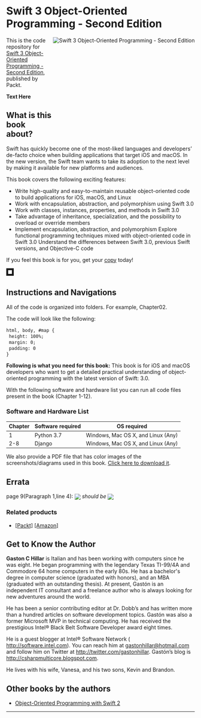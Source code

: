 # Swift 3 Object-Oriented Programming - Second Edition

<a href="https://www.packtpub.com/application-development/swift-3-object-oriented-programming-second-edition?utm_source=github&utm_medium=repository&utm_campaign=9781787120396"><img src="https://static.packt-cdn.com/products/9781787120396/cover/smaller" alt="Swift 3 Object-Oriented Programming - Second Edition" height="256px" align="right"></a>

This is the code repository for [Swift 3 Object-Oriented Programming - Second Edition](https://www.packtpub.com/application-development/swift-3-object-oriented-programming-second-edition?utm_source=github&utm_medium=repository&utm_campaign=9781787120396), published by Packt.

**Text Here**

## What is this book about?
Swift has quickly become one of the most-liked languages and developers’ de-facto choice when building applications that target iOS and macOS. In the new version, the Swift team wants to take its adoption to the next level by making it available for new platforms and audiences.

This book covers the following exciting features:
* Write high-quality and easy-to-maintain reusable object-oriented code to build applications for iOS, macOS, and Linux
* Work with encapsulation, abstraction, and polymorphism using Swift 3.0
* Work with classes, instances, properties, and methods in Swift 3.0
* Take advantage of inheritance, specialization, and the possibility to overload or override members
* Implement encapsulation, abstraction, and polymorphism
Explore functional programming techniques mixed with object-oriented code in Swift 3.0
Understand the differences between Swift 3.0, previous Swift versions, and Objective-C code

If you feel this book is for you, get your [copy](https://www.amazon.com/dp/1787120392) today!

<a href="https://www.packtpub.com/?utm_source=github&utm_medium=banner&utm_campaign=GitHubBanner"><img src="https://raw.githubusercontent.com/PacktPublishing/GitHub/master/GitHub.png" 
alt="https://www.packtpub.com/" border="5" /></a>

## Instructions and Navigations
All of the code is organized into folders. For example, Chapter02.

The code will look like the following:
```
html, body, #map {
 height: 100%; 
 margin: 0;
 padding: 0
}
```

**Following is what you need for this book:**
This book is for iOS and macOS developers who want to get a detailed practical understanding of object-oriented programming with the latest version of Swift: 3.0.

With the following software and hardware list you can run all code files present in the book (Chapter 1-12).
### Software and Hardware List
| Chapter | Software required | OS required |
| -------- | ------------------------------------ | ----------------------------------- |
| 1 | Python 3.7 | Windows, Mac OS X, and Linux (Any) |
| 2-8 | Django | Windows, Mac OS X, and Linux (Any) |

We also provide a PDF file that has color images of the screenshots/diagrams used in this book. [Click here to download it](http://www.packtpub.com/sites/default/files/downloads/Bookname_ColorImages.pdf).

## Errata
page 9(Paragraph 1,line 4):  <img
src="https://static.packt-cdn.com/products/9781788838986/cover/smaller" height="256px" align="center"> _should be_ <img
src="https://static.packt-cdn.com/products/9781786460165/cover/smaller" height="256px" align="center">

### Related products
*  [[Packt]](https://www.packtpub.com/virtualization-and-cloud/mastering-windows-server-2019-second-edition?utm_source=github&utm_medium=repository&utm_campaign=) [[Amazon]](https://www.amazon.com/dp/1789804531)

## Get to Know the Author
**Gaston C Hillar**
is Italian and has been working with computers since he was eight. He began programming with the legendary Texas TI-99/4A and Commodore 64 home computers in the early 80s. He has a bachelor's degree in computer science (graduated with honors), and an MBA (graduated with an outstanding thesis). At present, Gastón is an independent IT consultant and a freelance author who is always looking for new adventures around the world.

He has been a senior contributing editor at Dr. Dobb’s and has written more than a hundred articles on software development topics. Gastón was also a former Microsoft MVP in technical computing. He has received the prestigious Intel® Black Belt Software Developer award eight times.

He is a guest blogger at Intel® Software Network ( http://software.intel.com). You can reach him at gastonhillar@hotmail.com and follow him on Twitter at http://twitter.com/gastonhillar. Gastón’s blog is http://csharpmulticore.blogspot.com.

He lives with his wife, Vanesa, and his two sons, Kevin and Brandon.

## Other books by the authors
* [Object-Oriented Programming with Swift 2](https://www.packtpub.com/application-development/object-oriented-programming-swift-2?utm_source=github&utm_medium=repository&utm_campaign=9781785885693)

* * * * 

